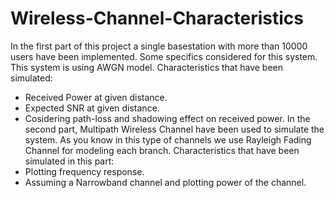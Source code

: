 # Wireless-Channel-Characteristics
In the first part of this project a single basestation with more than 10000 users have been implemented. Some specifics considered for this system. This system is using AWGN model. Characteristics that have been simulated:
  * Received Power at given distance.
  * Expected SNR at given distance.
  * Cosidering path-loss and shadowing effect on received power.
In the second part, Multipath Wireless Channel have been used to simulate the system. As you know in this type of channels we use Rayleigh Fading Channel for modeling each branch. Characteristics that have been simulated in this part:
  * Plotting frequency response.
  * Assuming a Narrowband channel and plotting power of the channel.
